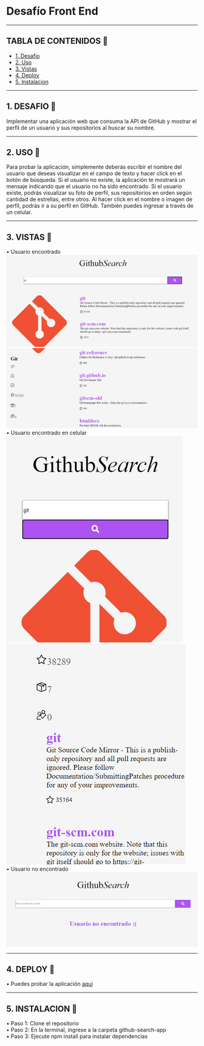 # Desafío Front End

***
## TABLA DE CONTENIDOS :scroll: <br> 
* [1. Desafio](##1-DESAFIO)
* [2. Uso](##2-USO)
* [3. Vistas](##3-VISTAS)
* [4. Deploy](##4-DEPLOY)
* [5. Instalacion](##5-INSTALACION)
***
## 1. DESAFIO :pencil:
Implementar una aplicación web que consuma la API de GitHub y mostrar el perfil de un usuario y 
sus repositorios al buscar su nombre.
***    
## 2. USO :pencil:
Para probar la aplicación, simplemente deberás escribir el nombre del usuario que deseas visualizar
en el campo de texto y hacer click en el botón de búsqueda. Si el usuario no existe, la aplicación
te mostrará un mensaje indicando que el usuario no ha sido encontrado. Si el usuario existe, podrás
visualizar su foto de perfil, sus repositorios en orden según cantidad de estrellas, entre otros.
Al hacer click en el nombre o imagen de perfil, podrás ir a su perfil en GitHub.
También puedes ingresar a través de un celular.
***  
## 3. VISTAS :pencil:
• Usuario encontrado
![vista1](img/userFound1.PNG)
![vista2](img/userFound2.PNG) 
• Usuario encontrado en celular <br>
![vista3](img/userFoundCellphone1.PNG) <br>
![vista4](img/userFoundCellphone3.PNG) <br>
• Usuario no encontrado <br>
![vista5](img/userNotFound.PNG) 
*** 
## 4. DEPLOY :pencil:
• Puedes probar la aplicación [aquí](https://git-search-challenge.web.app/)
***    
## 5. INSTALACION :pencil:
• Paso 1: Clone el repositorio <br>
• Paso 2: En la terminal, ingrese a la carpeta github-search-app <br>
• Paso 3: Ejecute npm install para instalar dependencias <br>

